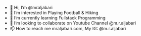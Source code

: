 - 👋 Hi, I’m @mraljabari
- 👀 I’m interested in Playing Football & Hiking
- 🌱 I’m currently learning Fullstack Programming
- 💞️ I’m looking to collaborate on Youtube Channel @m.r.aljabari
- 📫 How to reach me mraljabari.com, My IG: @m.r.aljabari

<!---
mraljabari/mraljabari is a ✨ special ✨ repository because its `README.md` (this file) appears on your GitHub profile.
You can click the Preview link to take a look at your changes.
--->
